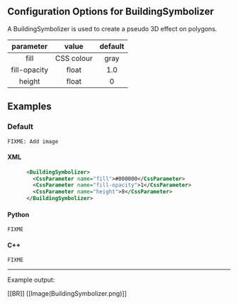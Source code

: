 <!-- Name: BuildingSymbolizer -->
<!-- Version: 3 -->
<!-- Last-Modified: 2009/02/06 07:56:36 -->
<!-- Author: jamierob -->
## Configuration Options for BuildingSymbolizer

A BuildingSymbolizer is used to create a pseudo 3D effect on polygons.

|**parameter**|**value**|**default**|
|:-----------:|:-------:|:---------:|
| fill             |  CSS colour    | gray      |
| fill-opacity     |  float         | 1.0       |
| height           |  float         | 0         |

## Examples

### Default

` FIXME: Add image `

#### XML

```xml
      <BuildingSymbolizer>
        <CssParameter name="fill">#000000</CssParameter>
        <CssParameter name="fill-opacity">1</CssParameter>
        <CssParameter name="height">8</CssParameter>
      </BuildingSymbolizer>
```

#### Python

` FIXME `

#### C++

` FIXME `

----

Example output:

 [[BR]]
[[Image(BuildingSymbolizer.png)]]
